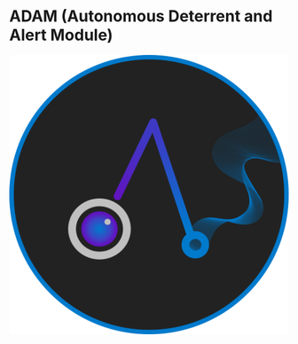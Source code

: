 # ADAM (Autonomous Deterrent and Alert Module)

<img src="https://github.com/Ndkopacz/ADAM/blob/main/images/team_images/ADAM_Circle.png" alt="My Project Logo"/>
  

